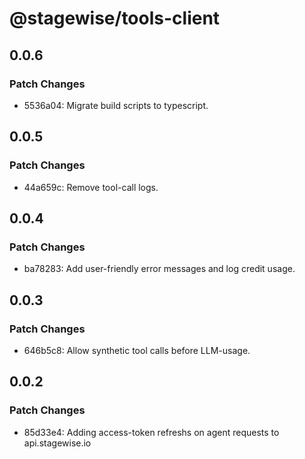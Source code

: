 # @stagewise/tools-client

## 0.0.6

### Patch Changes

- 5536a04: Migrate build scripts to typescript.

## 0.0.5

### Patch Changes

- 44a659c: Remove tool-call logs.

## 0.0.4

### Patch Changes

- ba78283: Add user-friendly error messages and log credit usage.

## 0.0.3

### Patch Changes

- 646b5c8: Allow synthetic tool calls before LLM-usage.

## 0.0.2

### Patch Changes

- 85d33e4: Adding access-token refreshs on agent requests to api.stagewise.io
